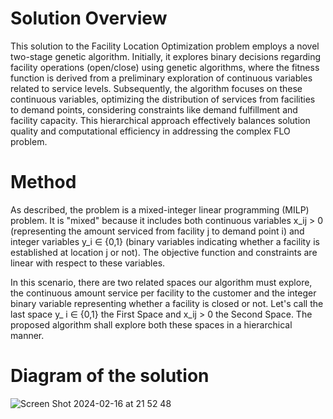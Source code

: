 # Solution Overview
This solution to the Facility Location Optimization problem employs a novel two-stage genetic algorithm. Initially, it explores binary decisions regarding facility operations (open/close) using genetic algorithms, where the fitness function is derived from a preliminary exploration of continuous variables related to service levels. Subsequently, the algorithm focuses on these continuous variables, optimizing the distribution of services from facilities to demand points, considering constraints like demand fulfillment and facility capacity. This hierarchical approach effectively balances solution quality and computational efficiency in addressing the complex FLO problem.

# Method
As described, the problem is a mixed-integer linear programming (MILP) problem. It is "mixed" because it includes both continuous variables x_ij > 0 (representing the amount serviced from facility j to demand point i) and integer variables y_i ∈ {0,1}  (binary variables indicating whether a facility is established at location j or not). The objective function and constraints are linear with respect to these variables.

In this scenario, there are two related spaces our algorithm must explore, the continuous amount service per facility to the customer and the integer binary variable representing whether a facility is closed or not. Let's call the last space y_ i ∈ {0,1} the First Space and x_ij > 0 the Second Space. The proposed algorithm shall explore both these spaces in a hierarchical manner.

# Diagram of the solution 
![Screen Shot 2024-02-16 at 21 52 48](https://github.com/lucca11235/Facility-Location-Optimization/assets/91396656/54989ffe-e214-46b8-a433-74c7c9d52afc)
